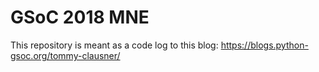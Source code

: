 # GSoC 2018 MNE

This repository is meant as a code log to this blog:
https://blogs.python-gsoc.org/tommy-clausner/
